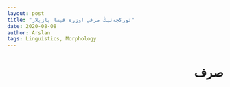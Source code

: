 ```yaml
---
layout: post
title: "تورکجه‌نیڭ صرفی اوزره قیسا یازیلار"
date: 2020-08-08
author: Arslan
tags: Linguistics, Morphology
---
```

<div dir="rtl">

# صرف

</div>


